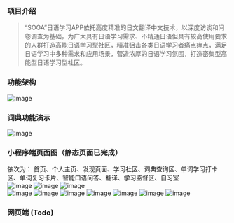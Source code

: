 ### 项目介绍
> “SOGA”日语学习APP依托高度精准的日文翻译中文技术，以深度访谈和问卷调查为基础，为广大具有日语学习需求、不精通日语但具有较高使用要求的人群打造高能日语学习型社区，精准狙击各类日语学习者痛点痒点，满足日语学习中多种需求和应用场景，营造浓厚的日语学习氛围，打造密集型高能型日语学习型社区。
### 功能架构
![image](https://user-images.githubusercontent.com/65109877/190060815-df609a6c-e8ff-453a-85d6-08de342dcf02.png)
### 词典功能演示
![image](https://github.com/liuhuahua815/Soga-APP/blob/master/SOGA/imgs/WeChat_20220914130149.gif)
### 小程序端页面图（静态页面已完成）
依次为： 首页、个人主页、发现页面、学习社区、词典查询区、单词学习打卡区、单词复习卡片、智能口语问答、翻译、学习监督区、自习室         
 ![image](https://user-images.githubusercontent.com/65109877/190060910-10516472-ac7d-458c-b1d6-f0318c5bce51.png)
 ![image](https://user-images.githubusercontent.com/65109877/190061242-8b741d07-9730-4223-8900-f97ca2b2e9c0.png)
 ![image](https://user-images.githubusercontent.com/65109877/190061286-1a7aa2ee-b3be-4974-b6d0-66c91eae1216.png)  
 ![image](https://user-images.githubusercontent.com/65109877/190061342-5d3e73b0-69b2-497c-9373-dcddac160cea.png)
![image](https://user-images.githubusercontent.com/65109877/190061724-8ba3b9d6-4aa1-4ce4-8e64-88005ad2855b.png)
![image](https://user-images.githubusercontent.com/65109877/190061800-80cdaf5d-9970-4c45-bcc3-26916a459da2.png)
![image](https://user-images.githubusercontent.com/65109877/190062569-533e1aab-b30d-4a3e-b5c9-c47c86fd9757.png)
![image](https://user-images.githubusercontent.com/65109877/190062619-8118c7e4-68b7-42eb-8bbe-0d6e36bd37de.png)
![image](https://user-images.githubusercontent.com/65109877/190062670-e7733952-02bc-4166-869e-2286d4b78d3c.png)
![image](https://user-images.githubusercontent.com/65109877/190062652-dbb7c822-62ab-496b-8aa2-6fde7be713d9.png)
### 网页端 (Todo)

